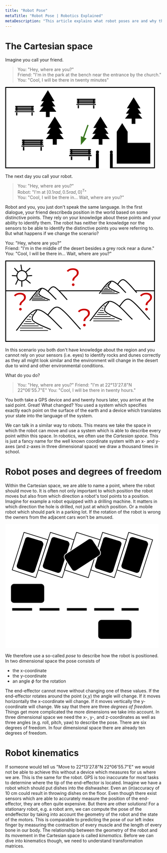 ```yaml
---
title: "Robot Pose"
metaTitle: "Robot Pose | Robotics Explained"
metaDescription: "This article explains what robot poses are and why they are important in robotics."
---
```


# The Cartesian space

Imagine you call your friend.  
>You: "Hey, where are you?"  
>Friend: "I'm in the park at the bench near the entrance by the church."  
>You: "Cool, I will be there in twenty minutes"  

![park](../images/robotposes/park.png "Park")

The next day you call your robot.  
>You: "Hey, where are you?"  
>Robot: "I'm at $[0.1rad, 0.5rad, 0]^T$"  
>You: "Cool, I will be there in... Wait, where are you?"  

Robot and you, you just don't speak the same language. In the first dialogue, your friend describeda position in the world based on some distinctive points. They rely on your knowledge about these points and your ability to identify them. The robot has neither the knowledge nor the sensors to be able to identify the distinctive points you were referring to. But what happens if we change the scenario?

You: "Hey, where are you?"  
Friend: "I'm in the middle of the desert besides a grey rock near a dune."  
You: "Cool, I will be there in... Wait, where are you?"  

![desert](../images/robotposes/desert.png "Desert")

In this scenario you both don't have knowledge about the region and you cannot rely on your sensors (i.e. eyes) to identify rocks and dunes correctly as they all might look similar and the environment will change in the desert due to wind and other environmental conditions.

What do you do?  
>You: "Hey, where are you?"
>Friend: "I'm at 22°13'27.8"N 22°06'55.7"E"
>You: "Cool, I will be there in twenty hours."

You both take a GPS device and and twenty hours later, you arrive at the said point. Great! What changed? You used a system which specifies exactly each point on the surface of the earth and a device which translates your state into the language of the system.

We can talk in a similar way to robots. This means we take the space in which the robot can move and use a system which is able to describe every point within this space. In robotics, we often use the *Cartesian space*. This is just a fancy name for the well known coordinate system with an x- and y-axes (and z-axes in three dimensional space) we draw a thousand times in school.

# Robot poses and degrees of freedom

Within the Cartesian space, we are able to name a point, where the robot should move to. It is often not only important to which position the robot moves but also from which direction a robot's tool points to a position. Imagine for example a robot equipped with a drilling machine. It matters in which direction the hole is drilled, not just at which position. Or a mobile robot which should park in a parking lot. If the rotation of the robot is wrong the owners from the adjacent cars won't be amused.

![cars](../images/robotposes/car.png "Cars")

We therefore use a so-called *pose* to describe how the robot is positioned. In two dimensional space the pose consists of 

* the x-coordinate
* the y-coordinate 
* an angle $\phi$ for the rotation

The end-effector cannot move without changing one of these values. If the end-effector rotates around the point (x,y) the angle will change. If it moves horizontally the x-coordinate will change. If it moves vertically the y-coordinate will change. We say that there are three *degrees of freedom*. Things get more complicated the more dimensions we take into account. In three dimensional space we need the x-, y-, and z-coordinates as well as three angles (e.g. roll, pitch, yaw) to describe the pose. There are six degrees of freedom. In four dimensional space there are already ten degrees of freedom.

# Robot kinematics

If someone would tell us "Move to 22°13'27.8"N 22°06'55.7"E" we would not be able to achieve this without a device which measures for us where we are. This is the same for the robot. GPS is too inaccurate for most tasks to determine where the tip of the end-effector is located. Imagine we have a robot which should put dishes into the dishwasher. Even an (in)accuracy of 10 cm could result in throwing dishes on the floor. Even though there exist sensors which are able to accurately measure the position of the end-effector, they are often quite expensive. But there are other solutions! For a stationary robot, e.g. a robot arm, we can compute the pose of the endeffector by taking into account the geometry of the robot and the state of the motors. This is comparable to predicting the pose of our left index finger by measuring the contraction of every muscle and the length of every bone in our body. The relationship between the geometry of the robot and its movement in the Cartesian space is called *kinematics*. Before we can dive into kinematics though, we need to understand transformation matrices.